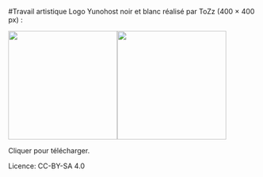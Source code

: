 #Travail artistique
Logo Yunohost noir et blanc réalisé par ToZz (400 × 400 px) :

<a href="/images/Black_YunoHost_logo.png"><img src="https://yunohost.org/images/Black_YunoHost_logo.png" width=220></a><a href="https://yunohost.org/images/White_YunoHost_logo.png"><img src="https://yunohost.org/images/White_YunoHost_logo.png" width=220></a>

Cliquer pour télécharger.

Licence: CC-BY-SA 4.0
